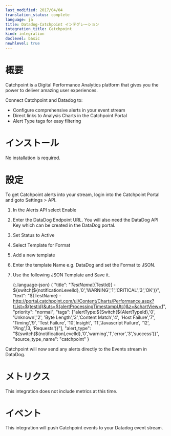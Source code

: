 ```yaml
---
last_modified: 2017/04/04
translation_status: complete
language: ja
title: Datadog-Catchpoint インテグレーション
integration_title: Catchpoint
kind: integration
doclevel: basic
newhlevel: true
---
```


<!-- # Overview

Catchpoint is a Digital Performance Analytics platform that gives you the power to deliver amazing user experiences.

Connect Catchpoint and Datadog to:

* Configure comprehensive alerts in your event stream
* Direct links to Analysis Charts in the Catchpoint Portal
* Alert Type tags for easy filtering -->

# 概要

Catchpoint is a Digital Performance Analytics platform that gives you the power to deliver amazing user experiences.

Connect Catchpoint and Datadog to:

* Configure comprehensive alerts in your event stream
* Direct links to Analysis Charts in the Catchpoint Portal
* Alert Type tags for easy filtering


<!-- # Installation

No installation is required. -->

# インストール

No installation is required.

<!-- # Configuration

To get Catchpoint alerts into your stream, login into the Catchpoint Portal and goto Settings > API.

1. In the Alerts API select Enable
1. Enter the DataDog Endpoint URL. You will also need the DataDog API Key which can be created in the DataDog portal.
1. Set Status to Active
1. Select Template for Format
1. Add a new template
1. Enter the template Name e.g. DataDog and set the Format to JSON.
1. Use the following JSON Template and Save it.

    {:.language-json}
        {
            "title": "${TestName} [${TestId}] - ${switch(${notificationLevelId},'0','WARNING','1','CRITICAL','3','OK')}",
            "text": "${TestName} - http://portal.catchpoint.com/ui/Content/Charts/Performance.aspx?tList=${testId}&uts=${alertProcessingTimestampUtc}&z=&chartView=1",
            "priority": "normal",
            "tags": ["alertType:${Switch(${AlertTypeId},'0', 'Unknown','2', 'Byte Length','3','Content Match','4', 'Host Failure','7', 'Timing','9', 'Test Failure', '10',Insight', '11','Javascript Failure', '12', 'Ping',13, 'Requests')}"],
            "alert_type": "${switch(${notificationLevelId},'0','warning','1','error','3','success')}",
            "source_type_name": "catchpoint"
        }


Catchpoint will now send any alerts directly to the Events stream in DataDog. -->

# 設定

To get Catchpoint alerts into your stream, login into the Catchpoint Portal and goto Settings > API.

1. In the Alerts API select Enable
1. Enter the DataDog Endpoint URL. You will also need the DataDog API Key which can be created in the DataDog portal.
1. Set Status to Active
1. Select Template for Format
1. Add a new template
1. Enter the template Name e.g. DataDog and set the Format to JSON.
1. Use the following JSON Template and Save it.

    {:.language-json}
        {
            "title": "${TestName} [${TestId}] - ${switch(${notificationLevelId},'0','WARNING','1','CRITICAL','3','OK')}",
            "text": "${TestName} - http://portal.catchpoint.com/ui/Content/Charts/Performance.aspx?tList=${testId}&uts=${alertProcessingTimestampUtc}&z=&chartView=1",
            "priority": "normal",
            "tags": ["alertType:${Switch(${AlertTypeId},'0', 'Unknown','2', 'Byte Length','3','Content Match','4', 'Host Failure','7', 'Timing','9', 'Test Failure', '10',Insight', '11','Javascript Failure', '12', 'Ping',13, 'Requests')}"],
            "alert_type": "${switch(${notificationLevelId},'0','warning','1','error','3','success')}",
            "source_type_name": "catchpoint"
        }


Catchpoint will now send any alerts directly to the Events stream in DataDog.


<!-- # Metrics

This integration does not include metrics at this time. -->

# メトリクス

This integration does not include metrics at this time.


<!-- # Events

This integration will push Catchpoint events to your Datadog event stream. -->

# イベント

This integration will push Catchpoint events to your Datadog event stream.

